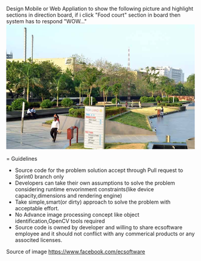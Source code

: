 Design Mobile or Web Appliation to show the following picture and highlight sections in direction board, if i click  "Food court" section in board then system has to respond "WOW..."
![Alt text](direction_board.jpg)

= Guidelines

* Source code for the problem solution accept through Pull request to Sprint0 branch only
* Developers can take their own assumptions to solve the problem considering runtime envorinment constraints(like device capacity,dimensions and rendering engine)
* Take simple,smart(or dirty) approach to solve the problem with acceptable effort.
* No Advance image processing concept like object identification,OpenCV tools required
* Source code is owned by developer and willing to share ecsoftware employee and it should not conflict with any commerical products or any associted licenses.
 
Source of image https://www.facebook.com/ecsoftware 
